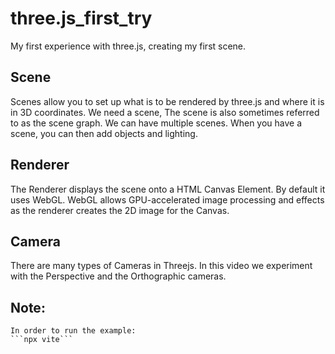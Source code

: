 # three.js_first_try
My first experience with three.js, creating my first scene.

## Scene

Scenes allow you to set up what is to be rendered by three.js and where it is in 3D coordinates. We need a scene, The scene is also sometimes referred to as the scene graph. We can have multiple scenes. When you have a scene, you can then add objects and lighting.

## Renderer

The Renderer displays the scene onto a HTML Canvas Element. By default it uses WebGL. WebGL allows GPU-accelerated image processing and effects as the renderer creates the 2D image for the Canvas.

## Camera

There are many types of Cameras in Threejs. In this video we experiment with the Perspective and the Orthographic cameras.

## Note:
    In order to run the example:
    ```npx vite```
